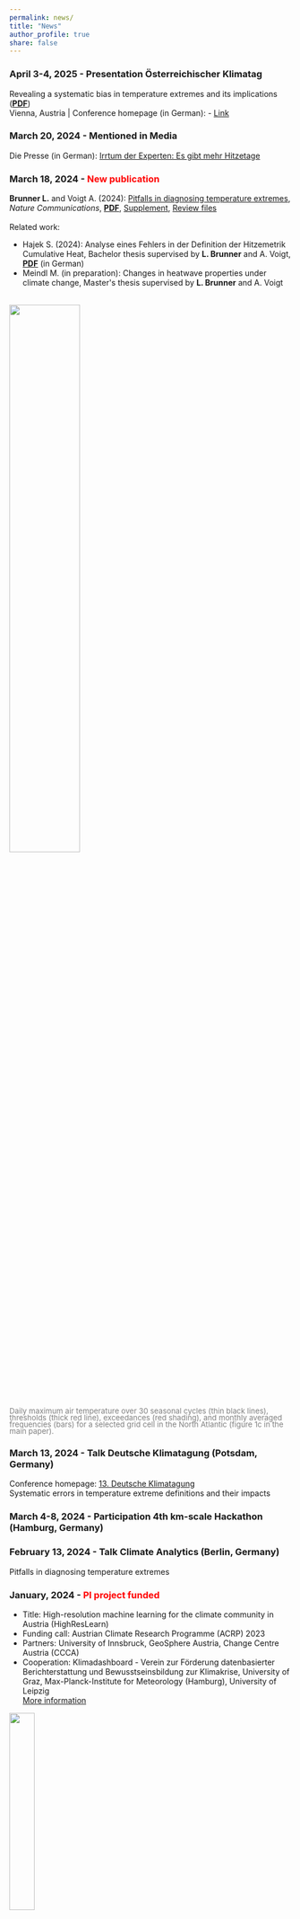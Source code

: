 ```yaml
---
permalink: news/
title: "News"
author_profile: true
share: false
---
```


<!-- Upcoming -->
<!-- -------- -->

<!-- ### 00. Month 2023 - What and where -->
<!-- Title <a href="" target="_blank"><b>PDF</b></a>  -->
<!-- <br> -->
<!-- Location | Conference homepage: <a href="" target="_blank"><b>Link</b></a> -->
<!-- <img src="" width="50%"> -->

<!-- 2024 -->

### April 3-4, 2025 - Presentation Österreichischer Klimatag
Revealing a systematic bias in temperature extremes and its implications (<a
href="https://raw.githubusercontent.com/lukasbrunner/lukasbrunner_data/main/presentations/204204_poster_klimatag.pdf" target="_blank"><b>PDF</b></a>)
<br>
Vienna, Austria | Conference homepage (in German): - <a
href="https://ccca.ac.at/dialogformate/oesterreichischer-klimatag/klimatag-2024" target="_blank">Link</a>


### March 20, 2024 - Mentioned in Media
Die Presse (in German): <a href="https://www.diepresse.com/18290185/irrtum-der-experten-es-gibt-mehr-hitzetage" target="_blank">Irrtum der Experten: Es gibt mehr Hitzetage</a>

### March 18, 2024 - <span style="color:red">New publication</span>
**Brunner L.** and Voigt A. (2024):
<a href="https://doi.org/10.1038/s41467-024-46349-x" target="_blank">Pitfalls in diagnosing temperature extremes</a>,
_Nature Communications_,
<a href="https://raw.githubusercontent.com/lukasbrunner/lukasbrunner_data/main/papers/Brunner2024.pdf" target="_blank"><b>PDF</b></a>,
<a href="https://raw.githubusercontent.com/lukasbrunner/lukasbrunner_data/main/papers/Brunner2024_supplement.pdf" target="_blank">Supplement</a>,
<a href="https://raw.githubusercontent.com/lukasbrunner/lukasbrunner_data/main/papers/Brunner2024_peer-review.pdf" target="_blank">Review files</a>
<br><br>
Related work: <br>
- Hajek S. (2024):
Analyse eines Fehlers in der Definition der Hitzemetrik Cumulative Heat, Bachelor thesis supervised by **L. Brunner** and A. Voigt,
<a href="https://raw.githubusercontent.com/lukasbrunner/lukasbrunner_data/main/papers/Hajek2024.pdf" target="_blank"><b>PDF</b></a> (in German)
- Meindl M. (in preparation): Changes in heatwave properties under climate change, Master's thesis supervised by **L. Brunner** and A. Voigt
<!-- <a href="https://lukasbrunner.github.io/files/Meindl2024.pdf" target="_blank"><b>PDF</b></a> -->

<br>
<img src="https://raw.githubusercontent.com/lukasbrunner/lukasbrunner_data/main/images/Brunner2024_fig1c.png" width="50%">
<br>
<p style="line-height:12px">
<span style="color:gray;font-size:10pt">Daily maximum air temperature over 30 seasonal cycles (thin black lines), thresholds (thick red line), exceedances (red shading), and monthly averaged frequencies (bars) for a selected grid cell in the North Atlantic (figure 1c in the main paper).</span></p>

### March 13, 2024 - Talk Deutsche Klimatagung (Potsdam, Germany)
Conference homepage: <a href="https://www.dkt-13.de" target="_blank">13. Deutsche Klimatagung</a><br>
Systematic errors in temperature extreme definitions and their impacts

### March 4-8, 2024 - Participation 4th km-scale Hackathon (Hamburg, Germany)

### February 13, 2024 - Talk Climate Analytics (Berlin, Germany)
Pitfalls in diagnosing temperature extremes

### January, 2024 - <span style="color:red">PI project funded</span>
- Title: High-resolution machine learning for the climate community in Austria (HighResLearn) <br>
- Funding call: Austrian Climate Research Programme (ACRP) 2023 <br>
- Partners: University of Innsbruck, GeoSphere Austria, Change Centre Austria (CCCA) <br>
- Cooperation: Klimadashboard - Verein zur Förderung datenbasierter Berichterstattung und Bewusstseinsbildung zur Klimakrise, University of Graz, Max-Planck-Institute for Meteorology (Hamburg), University of Leipzig <br>
<a href="https://klimaszenarien.at/en/projects/data-usability/" target="_blank">More information</a> <br>
<img src="/images/NextGEMS_earth.png" width="30%">
<br>
<p style="line-height:12px">
<span style="color:gray;font-size:10pt">(c) MPI-M/DKRZ</span></p>

<!-- 2023 -->
### November 16, 2023 - Guest speaker in Green Finance seminar
Naturwissenschaftliche Grundlagen der Klimakrise
<!-- <img src="/images/juridicum.jpg" width="50%"> -->

### November 13, 2023 - Research price Vorarlberg for young researchers
Press release (in German): <a href="https://presse.vorarlberg.at/land/public/Land-Vorarlberg-zeichnete-wissenschaftliche-Leistungen-aus" target="_blank">link</a> <br>
<img src="/images/Wissenschaftspreis.jpg" width="50%">

### October 19, 2023 - Guest talk by Katharine Hayhoe
I managed to invite Katharine Hayhoe for a keynote on very short notice. Here's a summary of her talk:  <a href="https://imgw.univie.ac.at/en/news-events/more-items/keynote-by-katharine-hayhoe-from-worried-to-activated" target="_blank">link</a> <br>

### August 23, 2023 - <span style="color:red">New publication</span>
Merrifield A. L., <b>Brunner L.</b>, Lorenz R., Humphrey V., and Knutti R. (2023): <a href="https://doi.org/10.5194/gmd-16-4715-2023" target="_blank"> Climate model Selection by Independence, Performance, and Spread (ClimSIPS v1.0.1) for regional applications</a>,
_Geosci. Model Dev._, <a href="https://raw.githubusercontent.com/lukasbrunner/lukasbrunner_data/main/papers/Merrifield2023_GMD.pdf" target="_blank"><b>PDF</b></a>,
<a href="https://raw.githubusercontent.com/lukasbrunner/lukasbrunner_data/main/papers/Merrifield2023_GMD_sup.pdf" target="_blank"><b>Supplement</b></a>

### August 24, 2023 - Food For Though session at the EFA23
Session on "Data sparks action: the role of information in tackling the climate crisis" together with David Jablonski<br>
<img src="/images/EFA23_FoodForThought.jpg" width="50%">

### August 2023
Participation at the <a href="https://www.alpbach.org/" target="_blank">European Forum Alpbach 2023 (EFA23)</a>

### July 2023
Blog article about a visit at the Vienna Scientific Cluster during the Lecture Modelling and Data anaysis: <a href="https://eurocc-austria.at/projekte/klimamodelle-vsc" target="_blank">Klimamodelle am Vienna Scientific Cluster</a>

### July 16, 2023 - Presentation at IUGG 2023
Session:  <a href="https://iugg2023.floq.live/event/IUGG23/search?objectClass=timeslot&objectId=6454189ab2c0aecc9ee50731&type=detail" target="_blank">Diagnosing and Reducing Errors and Biases in Weather and Climate Models</a><br>
<a href="https://iugg2023.floq.live/event/IUGG23/search?objectClass=timeslot&objectId=645caeb4766b06839373a54d&type=detail" target="_blank">Distinguishing climate models on short time scales using a neural network</a>

### July 3, 2023 - <span style="color:red">New publication</span>
**Brunner L.** and Sippel S. (2023):
<a href="https://doi.org/10.1017/eds.2023.23" target="_blank">
Identifying climate models based on their daily output using
machine learning</a>,
_Env. Data Sci._,
<a href="https://lukasbrunner.github.io/files/Brunner2023.pdf" target="_blank"><b>PDF</b></a>,
<a href="https://lukasbrunner.github.io/files/Brunner2023_sup.pdf" target="_blank"><b>Supplement</b></a>
<br>
<img src="https://raw.githubusercontent.com/lukasbrunner/lukasbrunner/main/images/confusion.gif" width="75%">
<br>
<p style="line-height:12px">
<span style="color:gray;font-size:10pt">Confusion matrix showing the frequency of predicted versus true labels. The main diagonal shows correct predictions using green shading, purple shading indicates misclassifications within a
model family, and red shading indicates other misclassifications. Two cases are singled out: assignments within the HadGEM family and confusions between models and the two reanalyses ERA5 and MERRA2.</span></p>

### May 2023 - Research price 2023 for young scientists from the state of Vorarlberg
Press release: <a href="https://presse.vorarlberg.at/land/public/Sportwissenschafter-Martin-Burtscher-und-Erich-M-ller-erhalten-Wissenschaftspreis-2023" target="_blank">link</a> (in German)

### May 25, 2023 - Talk Leipzig Institute for Meteorology, Leipzig University

### May 15, 2023 - Talk Institute for Meteorology Colloqium, FU Berlin

### May 9, 2023 - Talk Climate statistics and extremes group, Universität Hamburg

### May 2023 - Research stay FU Berlin

### April 28, 2023 - Presentation at EGU23
Session: <a href="https://meetingorganizer.copernicus.org/EGU23/session/47140" target="_blank">Machine Learning for Climate Science</a><br>
<a href="https://doi.org/10.5194/egusphere-egu23-492" target="_blank">Separation of climate models and observations based on daily output using two machine learning classifiers</a><br>

### April 21, 2023 - <span style="color:red">New publication</span>
Palmer T. E., McSweeney C.F., Booth B. B. B., Priestley M. D. K., Davini P., **Brunner L.**, Borchert L., and Menary M. B. (2023):
<a href="https://doi.org/10.5194/esd-14-457-2023" target="_blank">
Performance based sub-selection of CMIP6 models for impact assessments in Europe</a>,
_Earth Syst. Dynam._,
<a href="https://raw.githubusercontent.com/lukasbrunner/lukasbrunner_data/main/papers/Palmer2022.pdf" target="_blank"><b>PDF</b></a>

### March 24, 2023 - Invited talk Global Carbon Budget workshop
Online <br>
Some practical thoughts on model weighting <br>

### January 18, 2023 - Guest speaker in Green Finance seminar
Vienna, Austria | u:find entry: <a href="https://ufind.univie.ac.at/de/course.html?lv=030513&semester=2022W" target="_blank">Link</a><br>
Naturwissenschaftliche Grundlagen der Klimakrise: <a href="https://raw.githubusercontent.com/lukasbrunner/lukasbrunner_data/main/presentations/202301_presentation_GreenFinance_169-1.pdf" target="_blank"><b>PDF</b></a><br>
<img src="/images/juridicum.jpg" width="50%">

### January 13, 2023 - Klimaszenarien.AT kick-off
Online | News item (in German): <a href="https://klimaszenarien.at/2023/01/19/999/" target="_blank"><b>Link</b></a>

<!-- 2022 -->
### November 14 - 19, 2022 - Participation at the UN Climate Conference (COP27)
Sharm El-Sheikh, Egypt | Homepage: <a href="cop27.eg/" target="_blank">Link</a> <br>
univie Blog article:  <a href="https://blog.univie.ac.at/en/research/cop27-in-sharm-el-sheikh-report-by-lukas-brunner/" target="_blank">Link</a>

### November 7, 2022 - Article Rudolphina
<a href="https://rudolphina.univie.ac.at/klimakonferenz-cop27-hitze-duerre-flut-extremwetter-katastrophen" target="_blank">Hitze, Dürre, Flut: Sind Katastrophen das neue Normal?</a> (in German)

### October 27, 2022 - Interview Ö1 Kinderuni
<a href="https://oe1.orf.at/programm/20221027/695314/Wie-entstehen-Wolken" target="_blank">Wie entstehen Wolken?</a> (in German)

October, 2022 - <a href="https://www.unep.org/events/publication-launch/emissions-gap-report-2022" target="_blank">UN environment programme Emissions Gap Report 2022</a>


October, 2022 -  <a href="https://climateactiontracker.org/publications/state-of-climate-action-2022/" target="_blank">Climate Action Tracker State of Climate Action 2022</a> report


October, 2022 -  <a href="https://public.wmo.int/en/our-mandate/climate/wmo-statement-state-of-global-climate" target="_blank">WMO State of the Global Climate 2022</a> report

### October 10, 2022 - <span style="color:red">New publication</span>
Gründemann G. J, van de Giesen N., **Brunner L.**, and van der Ent R. (2022): <a href="https://doi.org/10.1038/s43247-022-00558-8" target="_blank">
Rarest rainfall events will see the greatest relative increase in magnitude under future climate change</a>,
_communications earth & environment_
<a href="https://raw.githubusercontent.com/lukasbrunner/lukasbrunner_data/main/papers/Gruendemann2022.pdf" target="_blank"><b>PDF</b></a>

### October 7, 2022 - Workshop Inspirationstag der Erzdiözese Wien
Vienna, Austria | Topic: Naturwissenschafltiche Grundlage der Klimakrise
<a href="https://raw.githubusercontent.com/lukasbrunner/lukasbrunner_data/main/presentations/202210_presentation_Inspirationstag_ErzdioezeseWien.pdf" target="_blank"><b>PDF</b></a>

### August 3, 2022 - <span style="color:red">New preprint</span>
Palmer T. E., McSweeney C.F., Booth B. B. B., Priestley M. D. K., Davini P., **Brunner L.**, Borchert L., and Menary M. B. (2022):
<a href="https://doi.org/10.5194/esd-2022-31" target="_blank">
Performance based sub-selection of CMIP6 models for impact assessments in Europe</a>,
_Earth Syst. Dynam. Diss._,
<a href="https://raw.githubusercontent.com/lukasbrunner/lukasbrunner_data/main/papers/Palmer2022_ESDD.pdf" target="_blank"><b>PDF</b></a>

### July 11, 2022 - Participation kinderuni: Mittendrin im Klimalabor
Vienna, Austria | Homepage (German): <a href="https://www.kinderuni-anmeldung.at/event.php?event_id=3507" target="_blank">Link</a>
<br>
<img src="https://raw.githubusercontent.com/lukasbrunner/lukasbrunner_data/main/presentations/kinderuni2022.jpg" width="50%">
<br><span style="color:gray;font-size:10px">Picture: &#169; Griwank</span>

### June 25, 2022 - <span style="color:red">New publication</span>
Befort D. J., **Brunner L.**, Borchert L. F., O’Reilly C. H., Mignot J., Ballinger A. P., Hegerl G. C., and Murphy J. M. (2022):
<a href="https://doi.org/10.1029/2022GL098568" target="_blank">
Combination of decadal predictions and climate projections in time: Challenges and potential solutions</a>,
_Geophys. Res. Lett._
<a href="https://raw.githubusercontent.com/lukasbrunner/lukasbrunner_data/main/papers/Befort2022.pdf" target="_blank"><b>PDF</b></a>
<br>
<img src="https://raw.githubusercontent.com/lukasbrunner/lukasbrunner_data/main/papers/Befort2022.jpg" width="75%">
<br>
<p style="line-height:12px">
<span style="color:gray;font-size:10pt">Example of inconsistencies introduced by concatenation of decadal predictions and climate projections. Time series of near-surface air temperatures over Northern Europe region (NEU) for a) uninitialized climate projections from 1976 to 2001 b) decadal predictions from 1976 to 1985 (initialized in 1975) and climate projections from 1986 to 2001.</span></p>

### June 28 - July 2, 2022 - Participation at the NextGEMS hackathon
Vienna, Austria
<br>
<img src="https://raw.githubusercontent.com/lukasbrunner/lukasbrunner_data/main/presentations/Groupphoto_C2-Hackathon-2022-Vienna-LT-vostry-S.jpg" width="50%">
<br><span style="color:gray;font-size:5px">Picture: &#169; NextGEMS</span>

### June 15 - 18, 2022 - Participation at the _The Future of the Earth_ performance
Pratteln, Switzerland & virtual | Project homepage and live stream: <a href="thefutureoftheearth.ch" target="_blank">Link</a>
<br>
More impressions [here](/misc/tfote)
<br>
<img src="https://raw.githubusercontent.com/lukasbrunner/lukasbrunner_data/main/tfote/summary.JPG" width="50%">

### May 27, 2022 - Presentation at the EGU General Assembly 2022
Investigating 25 years of coupled climate modeling | Abstract: <a href="https://meetingorganizer.copernicus.org/EGU22/EGU22-846.html?pdf" target="_blank"><b>PDF</b></a>
<br>
Vienna, Austria | Conference homepage: <a href="https://www.egu22.eu/" target="_blank">Link</a>

### May 19, 2022 - <span style="color:red">New preprint</span>
**Brunner L**. and Sippel S. (2022):
<a href="https://doi.org/10.31223/X53M0J" target="_blank">
Separation of climate models and observations based on daily output using machine learning</a>,
submitted to _Env. Data Sci._ / available on EarthArXiv,
<a href="https://lukasbrunner.github.io/files/Brunner2022_EarthArxiv.pdf" target="_blank"><b>PDF</b></a>
<br>
<img src="https://raw.githubusercontent.com/lukasbrunner/lukasbrunner_data/main/papers/Brunner2022.jpg" width="75%">
<br><span style="color:gray;font-size:10px">Logistic regression coefficients learned from daily data in the period 1950-1999 and used to separate daily temperature maps from models and observations.</span>

### May 12, 2022 - Poster presentation at the Climate Informatics Conference
Classifying climate models based on temperature patterns from a single day using a convolutional neural network <br>
Virtual | Conference homepage: <a href="https://ncics.org/news/events/ci2022/" target="_blank">Link</a>

### May 4, 2022 - Presentation at nextGEMS meeting
Separating models and observations based on daily temperatures using machine learning <br>
Virtual | Project homepage: <a href="https://nextgems-h2020.eu/" target="_blank">Link</a>

### May 4, 2022 - Presentation at the EUCP workshop 2022
Constraining European projections - EUCP progress towards a unified method (<a
href="https://raw.githubusercontent.com/lukasbrunner/lukasbrunner_data/main/presentations/202205_presentation_constraining_EUCP.pdf" target="_blank"><b>PDF</b></a>)
<br>
Virtual | Project homepage: <a
href="https://www.eucp-project.eu/" target="_blank">Link</a>
<!-- <img src="" width="50%"> -->


### April 21, 2022 - Poster presentation at the Austrian Klimatag 2022
Gewichtung von Klimamodellen reduziert die prognostizierte globale Erwärmung in CMIP6 (<a
href="https://raw.githubusercontent.com/lukasbrunner/lukasbrunner_data/main/presentations/202204_poster_klimatag.pdf" target="_blank"><b>PDF</b></a>)
<br>
Vienna, Austria | Conference homepage (in German): - <a
href="https://ccca.ac.at/dialogformate/oesterreichischer-klimatag/klimatag-2022" target="_blank">Link</a>
<br>
<img src="https://raw.githubusercontent.com/lukasbrunner/lukasbrunner_data/main/presentations/Klimatag_pic.jpeg" width="50%">


April 22, 2022 - <a href="https://climate.copernicus.eu/esotc/2021" target="_blank">European State of the Climate 2021</a><br>
German summary: <a
href="https://climate.copernicus.eu/sites/default/files/custom-uploads/ESOTC2021/Europe/Summary%20graphics-branded/C3S_ESOTC_PressRelease_final_GER.pdf" target="_blank"><b>PDF</b></a>


April 4, 2022 - <a href="https://ccca.ac.at/wissenstransfer/klimastatusbericht/klimastatusbericht-2021" target="_blank">Österreichischer Klimabericht 2021</a>


### February 4, 2022 - Presentation at the DACH Quality control methods meeting
Constraining Future European Climate from GCMs - Methods, Results, and Ways Forward, <a
href="https://raw.githubusercontent.com/lukasbrunner/lukasbrunner_data/main/presentations/202202_presentation_DACH.pdf" target="_blank"><b>PDF</b></a><br>
Virtual


### February 3 - 4, 2022 - Session chair and presentation at the CliMatters workshop
Uncertainty in climate modeling and projections (session) | Separating Uncertainties in Projections of Future Climate – Importance, Lessons, and Solutions, <a
href="https://raw.githubusercontent.com/lukasbrunner/lukasbrunner_data/main/presentations/202202_presentation_CliMatters_public.pdf" target="_blank"><b>PDF</b></a>
<br>
Virtual | Workshop homepage: <a
href="https://dk-climate-change.uni-graz.at/de/ausbildungsprogramm/lehre-workshops/final-workshop/" target="_blank">Link</a>
<br>
<img src="https://raw.githubusercontent.com/lukasbrunner/lukasbrunner_data/main/presentations/CliMatters_pic.png" width="50%">


### January 18, 2022 - Presentation at the University of Vienna Meteorological/Geophysical Colloquium
Weighting models by performance and independence - Effects on projections of future climate, <a
href="https://raw.githubusercontent.com/lukasbrunner/lukasbrunner_data/main/presentations/202201_presentation_UniWien_public.pdf" target="_blank"><b>PDF</b></a>
<br>
Virtual | Department homepage: <a href="https://img.univie.ac.at/en/" target="_blank">Link</a>
<!-- <br> -->
<!-- <img src="https://raw.githubusercontent.com/lukasbrunner/lukasbrunner_data/main/presentations/202201_presentation_UniWien_public_pic.png" width="50%"> -->


January 2022 - <a href="https://www.ncdc.noaa.gov/sotc/global/202113State" target="_blank">State of the Climate 2021 (NOAA)</a>



Older (selection)
-----------------

### November 16,  2021 - Keynote at the EC-Earth meeting
Uncertainties in multi-model assessments of future climate, <a href="https://raw.githubusercontent.com/lukasbrunner/lukasbrunner_data/main/presentations/202111_presentation_MMEs_EC-Earth_public.pdf" target="_blank"><b>PDF</b></a>
<br>
Virtual | Meeting homepage: <a
href="http://www.ec-earth.org/community/meetings/virtual-meeting-november-2021/" target="_blank">Link</a>
<br>
<img src="https://raw.githubusercontent.com/lukasbrunner/lukasbrunner_data/main/presentations/202111_presentation_MMEs_EC-Earth_public_pic2.png" width="50%">


### October 21, 2021 - Invited talk at the Wegener Center Common Space seminar (University of Graz)
Weighting models by performance and independence - Effects on projections of future climate, <a
href="https://raw.githubusercontent.com/lukasbrunner/lukasbrunner_data/main/presentations/202110_presentation_model_weighting_WEGC.pdf" target="_blank"><b>PDF</b></a>
<br>
Virtual | Institute homepage: <a
href="https://wegcenter.uni-graz.at/en/" target="_blank">Link</a>
